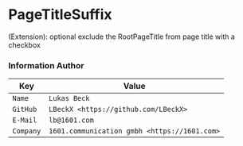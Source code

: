# PageTitleSuffix

(Extension):
 optional exclude the RootPageTitle from page title with a checkbox
 
 
### Information Author

Key | Value
----------|------------
`Name`      | `Lukas Beck`
`GitHub` | `LBeckX <https://github.com/LBeckX>`
`E-Mail` | `lb@1601.com`
`Company` | `1601.communication gmbh <https://1601.com>`